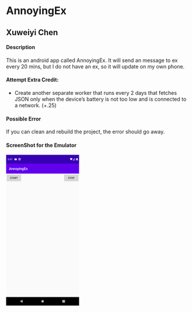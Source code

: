 # AnnoyingEx

## Xuweiyi Chen

#### Description

 This is an android app called AnnoyingEx. It will send an message to ex every 20 mins, but I do not
 have an ex, so it will update on my own phone.

#### Attempt Extra Credit:

- Create another separate worker that runs every 2 days that fetches JSON only when the device’s
  battery is not too low and is connected to a network. (+.25)

#### Possible Error

If you can clean and rebuild the project, the error should go away.


#### ScreenShot for the Emulator
<img src="src/img1.png" alt="Screenshot of the app running on an emulator" width="200"/>
